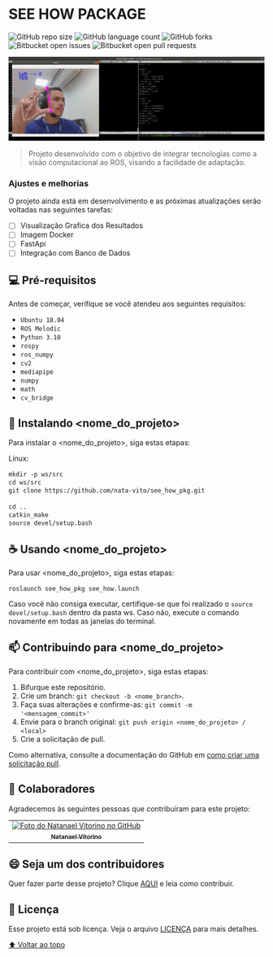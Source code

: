 # SEE HOW PACKAGE

<!---Esses são exemplos. Veja https://shields.io para outras pessoas ou para personalizar este conjunto de escudos. Você pode querer incluir dependências, status do projeto e informações de licença aqui--->

![GitHub repo size](https://img.shields.io/github/repo-size/iuricode/README-template?style=for-the-badge)
![GitHub language count](https://img.shields.io/github/languages/count/iuricode/README-template?style=for-the-badge)
![GitHub forks](https://img.shields.io/github/forks/iuricode/README-template?style=for-the-badge)
![Bitbucket open issues](https://img.shields.io/bitbucket/issues/iuricode/README-template?style=for-the-badge)
![Bitbucket open pull requests](https://img.shields.io/bitbucket/pr-raw/iuricode/README-template?style=for-the-badge)

<img src="img/show-img-processed.png" alt="Imagem processada e tópico ROS sendo publicado">

> Projeto desenvolvido com o objetivo de integrar tecnologias como a visão computacional ao ROS, visando a facilidade de adaptação. 

### Ajustes e melhorias

O projeto ainda está em desenvolvimento e as próximas atualizações serão voltadas nas seguintes tarefas:

- [ ] Visualização Grafica dos Resultados
- [ ] Imagem Docker 
- [ ] FastApi
- [ ] Integração com Banco de Dados

## 💻 Pré-requisitos

Antes de começar, verifique se você atendeu aos seguintes requisitos:
<!---Estes são apenas requisitos de exemplo. Adicionar, duplicar ou remover conforme necessário--->
* `Ubuntu 18.04`
* `ROS Melodic`
* `Python 3.10`
* `rospy`
* `ros_numpy`
* `cv2`
* `mediapipe`
* `numpy`
* `math`
* `cv_bridge`

## 🚀 Instalando <nome_do_projeto>

Para instalar o <nome_do_projeto>, siga estas etapas:

Linux:
```
mkdir -p ws/src
cd ws/src
git clone https://github.com/nata-vito/see_how_pkg.git

cd ..
catkin_make
source devel/setup.bash
```

## ☕ Usando <nome_do_projeto>

Para usar <nome_do_projeto>, siga estas etapas:

```
roslaunch see_how_pkg see_how.launch
```

Caso você não consiga executar, certifique-se que foi realizado o `source devel/setup.bash` dentro da pasta ws. Caso não, execute o comando novamente em todas as janelas do terminal.


## 📫 Contribuindo para <nome_do_projeto>
<!---Se o seu README for longo ou se você tiver algum processo ou etapas específicas que deseja que os contribuidores sigam, considere a criação de um arquivo CONTRIBUTING.md separado--->
Para contribuir com <nome_do_projeto>, siga estas etapas:

1. Bifurque este repositório.
2. Crie um branch: `git checkout -b <nome_branch>`.
3. Faça suas alterações e confirme-as: `git commit -m '<mensagem_commit>'`
4. Envie para o branch original: `git push origin <nome_do_projeto> / <local>`
5. Crie a solicitação de pull.

Como alternativa, consulte a documentação do GitHub em [como criar uma solicitação pull](https://help.github.com/en/github/collaborating-with-issues-and-pull-requests/creating-a-pull-request).

## 🤝 Colaboradores

Agradecemos às seguintes pessoas que contribuíram para este projeto:

<table>
  <tr>
    <td align="center">
      <a href="#">
        <img src="https://avatars.githubusercontent.com/u/64169072?v=4" width="100px;" alt="Foto do Natanael Vitorino no GitHub"/><br>
        <sub>
          <b>Natanael Vitorino</b>
        </sub>
      </a>
    </td>
  </tr>
</table>


## 😄 Seja um dos contribuidores<br>

Quer fazer parte desse projeto? Clique [AQUI](CONTRIBUTING.md) e leia como contribuir.

## 📝 Licença

Esse projeto está sob licença. Veja o arquivo [LICENÇA](LICENSE.md) para mais detalhes.

[⬆ Voltar ao topo](#nome-do-projeto)<br>
